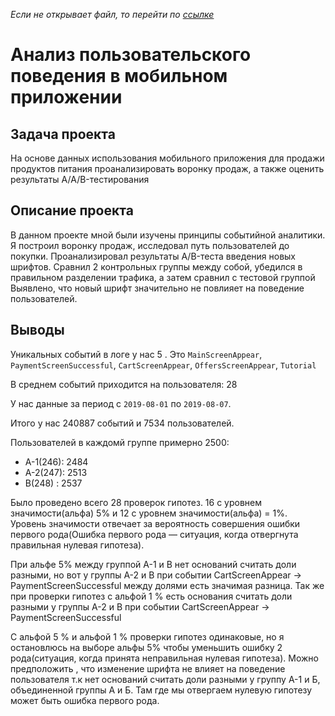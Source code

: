 *Если не открывает файл, то перейти по [ссылке](https://nbviewer.jupyter.org/github/kotl68/Yandex_learning_project/blob/master/%D0%90%D0%BD%D0%B0%D0%BB%D0%B8%D0%B7%20%D0%BF%D0%BE%D0%BB%D1%8C%D0%B7%D0%BE%D0%B2%D0%B0%D1%82%D0%B5%D0%BB%D1%8C%D1%81%D0%BA%D0%BE%D0%B3%D0%BE%20%D0%BF%D0%BE%D0%B2%D0%B5%D0%B4%D0%B5%D0%BD%D0%B8%D1%8F%20%D0%B2%20%D0%BC%D0%BE%D0%B1%D0%B8%D0%BB%D1%8C%D0%BD%D0%BE%D0%BC%20%D0%BF%D1%80%D0%B8%D0%BB%D0%BE%D0%B6%D0%B5%D0%BD%D0%B8%D0%B8/user_analysis.ipynb)*

# Анализ пользовательского поведения в мобильном приложении
## Задача проекта  
На основе данных использования мобильного приложения для продажи продуктов питания проанализировать воронку продаж, а также оценить результаты A/A/B-тестирования 
## Описание проекта 
В данном проекте мной были изучены принципы событийной аналитики. Я построил
воронку продаж, исследовал путь пользователей до покупки. Проанализировал
результаты A/B-теста введения новых шрифтов. Сравнил 2 контрольных группы между
собой, убедился в правильном разделении трафика, а затем сравнил с тестовой группой
Выявлено, что новый шрифт значительно не повлияет на поведение пользователей.
## Выводы

Уникальных событий в логе  у нас 5 . Это `MainScreenAppear`, `PaymentScreenSuccessful`, `CartScreenAppear`,
      `OffersScreenAppear`, `Tutorial`
      
В среднем событий приходится на пользователя: 28

У нас данные за период с `2019-08-01` по `2019-08-07`.

Итого у нас 240887 событий и 7534 пользователей.

Пользователей в каждомй группе примерно 2500:
- А-1(246):    2484
- А-2(247):    2513
- В(248) :      2537

Было проведено всего 28 проверок гипотез. 16 с уровнем значимости(альфа) 5% и 12 с уровнем значимости(альфа) = 1%. Уровень значимости отвечает за  вероятность совершения ошибки первого рода(Ошибка первого рода — ситуация, когда отвергнута правильная нулевая гипотеза).
 
При альфе 5%  между группой А-1 и В нет оснований считать доли разными, но вот у группы А-2 и В при событии CartScreenAppear → PaymentScreenSuccessful между долями есть значимая разница. Так же при проверки гипотез с альфой 1 % есть основания считать доли разными у группы А-2 и В при событии CartScreenAppear → PaymentScreenSuccessful

С альфой 5 % и альфой 1 % проверки гипотез одинаковые, но я остановлюсь на выборе альфы 5% чтобы уменьшить ошибку 2 рода(ситуация, когда принята неправильная нулевая гипотеза). Можно предположить , что изменение шрифта не влияет на поведение пользователя т.к нет оснований считать доли разными у группу А-1 и Б, объединенной группы А и Б. Там где мы отвергаем нулевую гипотезу может быть ошибка первого рода.
